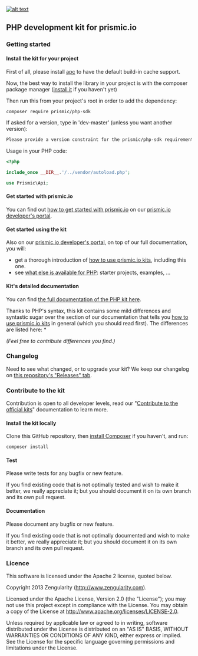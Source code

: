 [![alt text](https://travis-ci.org/prismicio/php-kit.png?branch=master "Travis build")](https://travis-ci.org/prismicio/php-kit)

## PHP development kit for prismic.io

### Getting started

#### Install the kit for your project

First of all, please install [apc](http://www.php.net/manual/en/ref.apc.php) to have the default build-in cache support.

Now, the best way to install the library in your project is with the composer package manager ([install it](https://getcomposer.org/doc/00-intro.md) if you haven't yet)

Then run this from your project's root in order to add the dependency:

```bash
composer require prismic/php-sdk
```

If asked for a version, type in 'dev-master' (unless you want another version):

```bash
Please provide a version constraint for the prismic/php-sdk requirement: dev-master
```

Usage in your PHP code:

```php
<?php

include_once __DIR__.'/../vendor/autoload.php';

use Prismic\Api;

```

#### Get started with prismic.io

You can find out [how to get started with prismic.io](https://developers.prismic.io/documentation/UjBaQsuvzdIHvE4D/getting-started) on our [prismic.io developer's portal](https://developers.prismic.io/).

#### Get started using the kit

Also on our [prismic.io developer's portal](https://developers.prismic.io/), on top of our full documentation, you will:
 * get a thorough introduction of [how to use prismic.io kits](https://developers.prismic.io/documentation/UjBe8bGIJ3EKtgBZ/api-documentation#kits-and-helpers), including this one.
 * see [what else is available for PHP](https://developers.prismic.io/technologies/UjBh98uvzeMJvE4q/php): starter projects, examples, ...


#### Kit's detailed documentation

You can find [the full documentation of the PHP kit here](http://prismicio.github.io/php-kit/).

Thanks to PHP's syntax, this kit contains some mild differences and syntastic sugar over the section of our documentation that tells you [how to use prismic.io kits](https://developers.prismic.io/documentation/UjBe8bGIJ3EKtgBZ/api-documentation#kits-and-helpers) in general (which you should read first). The differences are listed here:
 * 

*(Feel free to contribute differences you find.)*

### Changelog

Need to see what changed, or to upgrade your kit? We keep our changelog on [this repository's "Releases" tab](https://github.com/prismicio/php-kit/releases).

### Contribute to the kit

Contribution is open to all developer levels, read our "[Contribute to the official kits](https://developers.prismic.io/documentation/UszOeAEAANUlwFpp/contribute-to-the-official-kits)" documentation to learn more.

#### Install the kit locally

Clone this GitHub repository, then [install Composer](https://getcomposer.org/doc/00-intro.md) if you haven't, and run:
```bash
composer install
```

#### Test

Please write tests for any bugfix or new feature.

If you find existing code that is not optimally tested and wish to make it better, we really appreciate it; but you should document it on its own branch and its own pull request.

#### Documentation

Please document any bugfix or new feature.

If you find existing code that is not optimally documented and wish to make it better, we really appreciate it; but you should document it on its own branch and its own pull request.


### Licence

This software is licensed under the Apache 2 license, quoted below.

Copyright 2013 Zengularity (http://www.zengularity.com).

Licensed under the Apache License, Version 2.0 (the "License"); you may not use this project except in compliance with the License. You may obtain a copy of the License at http://www.apache.org/licenses/LICENSE-2.0.

Unless required by applicable law or agreed to in writing, software distributed under the License is distributed on an "AS IS" BASIS, WITHOUT WARRANTIES OR CONDITIONS OF ANY KIND, either express or implied. See the License for the specific language governing permissions and limitations under the License.
